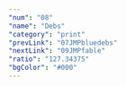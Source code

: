 ```yaml
---
"num": "08"
"name": "Debs"
"category": "print"
"prevLink": "07JMPbluedebs"
"nextLink": "09JMPfable"
"ratio": "127.34375"
"bgColor": "#000"
---
```

